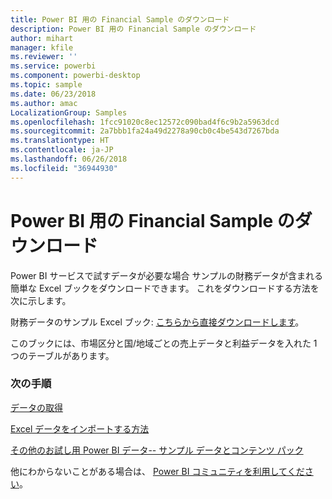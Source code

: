 ```yaml
---
title: Power BI 用の Financial Sample のダウンロード
description: Power BI 用の Financial Sample のダウンロード
author: mihart
manager: kfile
ms.reviewer: ''
ms.service: powerbi
ms.component: powerbi-desktop
ms.topic: sample
ms.date: 06/23/2018
ms.author: amac
LocalizationGroup: Samples
ms.openlocfilehash: 1fcc91020c8ec12572c090bad4f6c9b2a5963dcd
ms.sourcegitcommit: 2a7bbb1fa24a49d2278a90cb0c4be543d7267bda
ms.translationtype: HT
ms.contentlocale: ja-JP
ms.lasthandoff: 06/26/2018
ms.locfileid: "36944930"
---
```

# <a name="download-the-financial-sample-workbook-for-power-bi"></a>Power BI 用の Financial Sample のダウンロード
Power BI サービスで試すデータが必要な場合 サンプルの財務データが含まれる簡単な Excel ブックをダウンロードできます。  これをダウンロードする方法を次に示します。

財務データのサンプル Excel ブック: [こちらから直接ダウンロードします](http://go.microsoft.com/fwlink/?LinkID=521962)。

このブックには、市場区分と国/地域ごとの売上データと利益データを入れた 1 つのテーブルがあります。

### <a name="next-steps"></a>次の手順
[データの取得](service-get-data.md)

[Excel データをインポートする方法](service-excel-workbook-files.md)

[その他のお試し用 Power BI データ-- サンプル データとコンテンツ パック](sample-datasets.md)

他にわからないことがある場合は、 [Power BI コミュニティを利用してください](http://community.powerbi.com/)。

